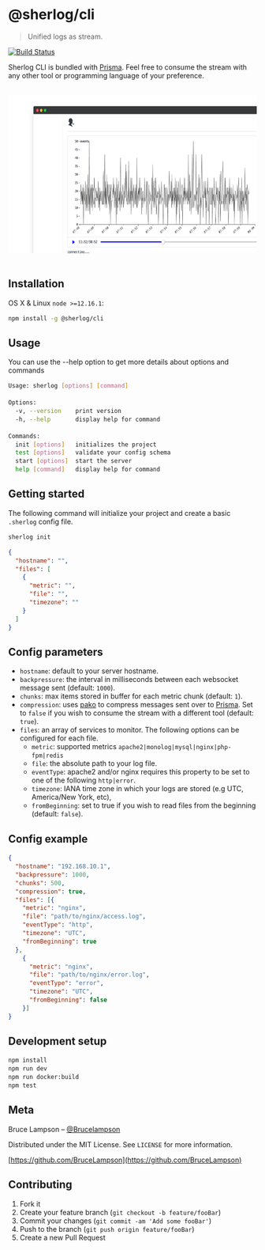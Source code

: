 # @sherlog/cli
> Unified logs as stream.

[![Build Status](https://travis-ci.com/sherl0g/cli.svg?branch=main)](https://travis-ci.com/sherl0g/cli)

Sherlog CLI is bundled with [Prisma](https://github.com/sherl0g/prisma). Feel free to consume the stream with any other tool or programming language of your preference.

<p align="center">
  <br>
  <img src="prisma-social.png" alt="Prisma Client" width="640" height="320">
  <br>
  <br>
</p>


## Installation

OS X & Linux `node >=12.16.1`:

```sh
npm install -g @sherlog/cli
```


## Usage

You can use the --help option to get more details about options and commands

```sh
Usage: sherlog [options] [command]

Options:
  -v, --version    print version
  -h, --help       display help for command

Commands:
  init [options]   initializes the project
  test [options]   validate your config schema
  start [options]  start the server
  help [command]   display help for command
```
## Getting started

The following command will initialize your project and create a basic `.sherlog` config file.
```sh
sherlog init
```
```json
{
  "hostname": "",
  "files": [
    {
      "metric": "",
      "file": "",
      "timezone": ""
    }
  ]
}
```
## Config parameters

* `hostname`:  default to your server hostname.
* `backpressure`: the interval in milliseconds between each websocket message sent (default: `1000`).
* `chunks`: max items stored in buffer for each metric chunk (default: `1`).
* `compression`: uses [pako](https://github.com/nodeca/pako) to compress messages sent over to [Prisma](https://github.com/sherl0g/prisma). Set to `false` if you wish to consume the stream with a different tool  (default: `true`).
* `files`: an array of services to monitor. The following options can be configured for each file.
  * `metric`: supported metrics `apache2|monolog|mysql|nginx|php-fpm|redis`
  * `file`: the absolute path to your log file.
  * `eventType`: apache2 and/or nginx requires this property to be set to one of the following `http|error`.
  * `timezone`: IANA time zone in which your logs are stored (e.g UTC, America/New York, etc),
  * `fromBeginning`: set to true if you wish to read files from the beginning  (default: `false`).


## Config example

```json
{
  "hostname": "192.168.10.1",
  "backpressure": 1000,
  "chunks": 500,
  "compression": true,
  "files": [{
    "metric": "nginx",
    "file": "path/to/nginx/access.log",
    "eventType": "http",
    "timezone": "UTC",
    "fromBeginning": true
  },
    {
      "metric": "nginx",
      "file": "path/to/nginx/error.log",
      "eventType": "error",
      "timezone": "UTC",
      "fromBeginning": false
    }]
}
```


## Development setup

```sh
npm install
npm run dev
npm run docker:build
npm test
```

## Meta

Bruce Lampson – [@Brucelampson](https://twitter.com/Brucelampson)

Distributed under the MIT License. See `LICENSE` for more information.

[https://github.com/BruceLampson](https://github.com/BruceLampson)

## Contributing

1. Fork it
2. Create your feature branch (`git checkout -b feature/fooBar`)
3. Commit your changes (`git commit -am 'Add some fooBar'`)
4. Push to the branch (`git push origin feature/fooBar`)
5. Create a new Pull Request
